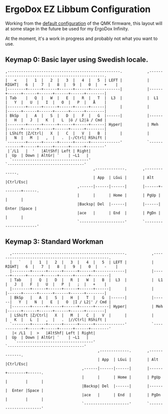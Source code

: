 # ErgoDox EZ Libbum Configuration

Working from the [default configuration](http://qmk.fm/keyboards/ergodox/keymaps/default/) of the QMK firmware, this layout will at some stage in the future be used for my ErgoDox Infinity.

At the moment, it's a work in progress and probably not what you want to use.


## Keymap 0: Basic layer using Swedish locale.

    ,--------------------------------------------------.           ,--------------------------------------------------.
    |   <    |   1  |   2  |   3  |   4  |   5  | LEFT |           | RIGHT|   6  |   7  |   8  |   9  |   0  |   +    |
    |--------+------+------+------+------+-------------|           |------+------+------+------+------+------+--------|
    | Tab    |   Q  |   W  |   E  |   R  |   T  |  L3  |           |  L1  |   Y  |   U  |   I  |   O  |   P  |   Å    |
    |--------+------+------+------+------+------|      |           |      |------+------+------+------+------+--------|
    | BkSp   |   A  |   S  |   D  |   F  |   G  |------|           |------|   H  |   J  |   K  |   L  |ö / L2|ä / Cmd |
    |--------+------+------+------+------+------| Hyper|           | Meh  |------+------+------+------+------+--------|
    | LShift |Z/Ctrl|   X  |   C  |   V  |   B  |      |           |      |   N  |   M  |   ,  |   .  |-/Ctrl| RShift |
    `--------+------+------+------+------+-------------'           `-------------+------+------+------+------+--------'
     |´/L1   |  '   |AltShf| Left | Right|                                       |  Up  | Down | AltGr| ¨    | ~L1   |
      `----------------------------------'                                       `----------------------------------'
                                           ,-------------.       ,-------------.
                                           | App  | LGui |       | Alt  |Ctrl/Esc|
                                    ,------|------|------|       |------+--------+------.
                                    |      |      | Home |       | PgUp |        |      |
                                    |Backsp| Del  |------|       |------|  Enter |Space |
                                    |ace   |      | End  |       | PgDn |        |      |
                                    `--------------------'       `----------------------'

## Keymap 3: Standard Workman

      ,--------------------------------------------------.           ,--------------------------------------------------.
      |   `    |   1  |   2  |   3  |   4  |   5  | LEFT |           | RIGHT|   6  |   7  |   8  |   9  |   0  |   -    |
      |--------+------+------+------+------+-------------|           |------+------+------+------+------+------+--------|
      | Tab    |   Q  |   D  |   R  |   W  |   B  |  L3  |           |  L1  |   J  |   F  |   U  |   P  |   ;  |   +    |
      |--------+------+------+------+------+------|      |           |      |------+------+------+------+------+--------|
      | BkSp   |   A  |   S  |   H  |   T  |   G  |------|           |------|   Y  |   N  |   E  |   O  |I / L2|' / Cmd |
      |--------+------+------+------+------+------| Hyper|           | Meh  |------+------+------+------+------+--------|
      | LShift |Z/Ctrl|   X  |   M  |   C  |   V  |      |           |      |   K  |   L  |   ,  |   .  |//Ctrl| RShift |
      `--------+------+------+------+------+-------------'           `-------------+------+------+------+------+--------'
       |< /L1  |  >   |AltShf| Left | Right|                                       |  Up  | Down | AltGr| ¨    | ~L1   |
        `----------------------------------'                                       `----------------------------------'
                                             ,-------------.       ,-------------.
                                             | App  | LGui |       | Alt  |Ctrl/Esc|
                                      ,------|------|------|       |------+--------+------.
                                      |      |      | Home |       | PgUp |        |      |
                                      |Backsp| Del  |------|       |------|  Enter |Space |
                                      |ace   |      | End  |       | PgDn |        |      |
                                      `--------------------'       `----------------------'
